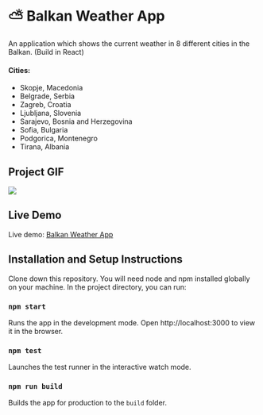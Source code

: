 # ⛅️ Balkan Weather App
An application which shows the current weather in 8 different cities in the Balkan. (Build in React)

#### Cities:
* Skopje, Macedonia
* Belgrade, Serbia
* Zagreb, Croatia
* Ljubljana, Slovenia
* Sarajevo, Bosnia and Herzegovina
* Sofia, Bulgaria 
* Podgorica, Montenegro
* Tirana, Albania

## Project GIF
![](https://j.gifs.com/P7AM7n.gif)

## Live Demo
Live demo: [Balkan Weather App](https://ilievskif.github.io/BalkanWeatherApp/)

## Installation and Setup Instructions

Clone down this repository. You will need node and npm installed globally on your machine. In the project directory, you can run:

### `npm start`

Runs the app in the development mode. Open http://localhost:3000 to view it in the browser.

### `npm test`

Launches the test runner in the interactive watch mode.

### `npm run build`

Builds the app for production to the `build` folder.
